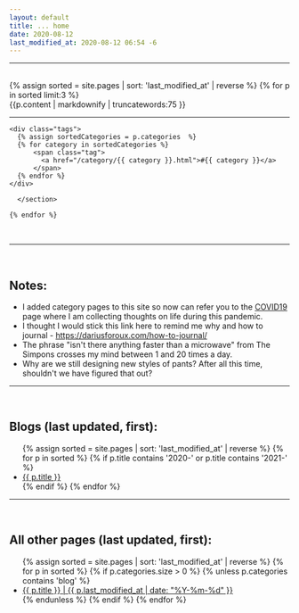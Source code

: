 ```yaml
---
layout: default
title: ... home
date: 2020-08-12
last_modified_at: 2020-08-12 06:54 -6
---
```

<hr/>
<br/>
<div class="blurb">
	{% assign sorted = site.pages | sort: 'last_modified_at' | reverse %}
	{% for p in sorted limit:3 %}
		<div>
			{{p.content | markdownify  | truncatewords:75 }}
		</div>
		<hr/>
		      <section>

	<div class="tags">
	  {% assign sortedCategories = p.categories  %}
	  {% for category in sortedCategories %}
          <span class="tag">
            <a href="/category/{{ category }}.html">#{{ category }}</a>
          </span>
	  {% endfor %}
	</div>
	
      </section>

 	{% endfor %}
<br/>
<hr/>
<br/>
	<h1>Notes:</h1>
	<p>
		<ul>
		<li>I added category pages to this site so now can refer you to the <a href="/category/covid19.html">COVID19</a> page where I am collecting thoughts on life during this pandemic. </li>
			<li>I thought I would stick this link here to remind me why and how to journal - <a href="https://dariusforoux.com/how-to-journal/">https://dariusforoux.com/how-to-journal/</a></li>
			<li>The phrase "isn't there anything faster than a microwave" from The Simpons crosses my mind between 1 and 20 times a day.</li>
			<li>Why are we still designing new styles of pants? After all this time, shouldn't we have figured that out?</li>
		</ul>
	</p>
<hr/>
<br/>
	<h2>Blogs (last updated, first):</h2>
	<ul>
	{% assign sorted = site.pages | sort: 'last_modified_at' | reverse %}
	{% for p in sorted %}
	   {% if p.title contains '2020-' or p.title contains '2021-'  %}
	      <li> <a href="{{ p.url | absolute_url }}">{{ p.title }}</a></li>
	   {% endif %}
 	{% endfor %}
	</ul>

<hr/>
<br/>
<h2>All other pages (last updated, first):</h2>
	<ul>
	{% assign sorted = site.pages | sort: 'last_modified_at' | reverse %}
	{% for p in sorted %}
		{% if p.categories.size > 0  %}
		   {% unless p.categories contains 'blog' %}
	  	      <li> <a href="{{ p.url | absolute_url }}">{{ p.title }} | {{ p.last_modified_at | date: "%Y-%m-%d" }} </a></li>
		   {% endunless %}
		{% endif %}
 	{% endfor %}
	</ul>

</div><!-- /.blurb -->
